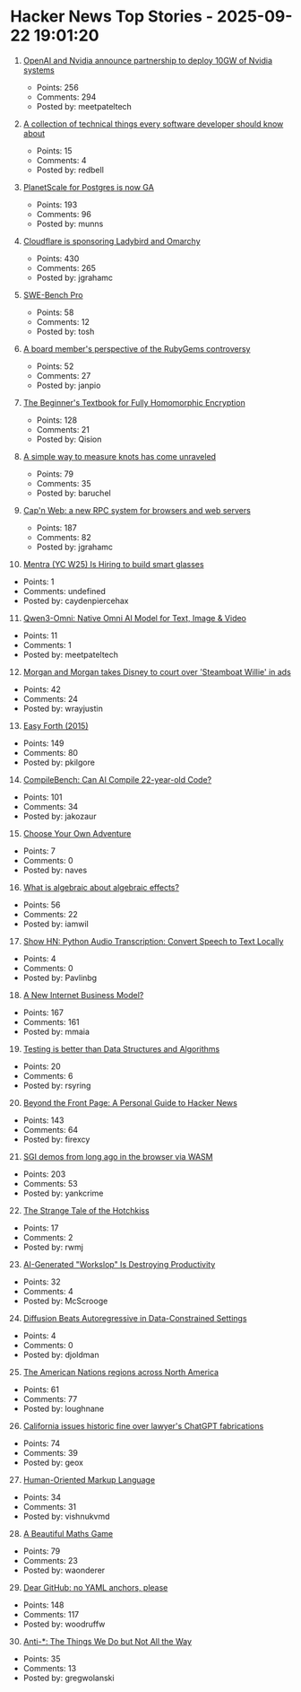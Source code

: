 # Hacker News Top Stories - 2025-09-22 19:01:20

1. [OpenAI and Nvidia announce partnership to deploy 10GW of Nvidia systems](https://openai.com/index/openai-nvidia-systems-partnership/)
   - Points: 256
   - Comments: 294
   - Posted by: meetpateltech

2. [A collection of technical things every software developer should know about](https://github.com/mtdvio/every-programmer-should-know)
   - Points: 15
   - Comments: 4
   - Posted by: redbell

3. [PlanetScale for Postgres is now GA](https://planetscale.com/blog/planetscale-for-postgres-is-generally-available)
   - Points: 193
   - Comments: 96
   - Posted by: munns

4. [Cloudflare is sponsoring Ladybird and Omarchy](https://blog.cloudflare.com/supporting-the-future-of-the-open-web/)
   - Points: 430
   - Comments: 265
   - Posted by: jgrahamc

5. [SWE-Bench Pro](https://github.com/scaleapi/SWE-bench_Pro-os)
   - Points: 58
   - Comments: 12
   - Posted by: tosh

6. [A board member's perspective of the RubyGems controversy](https://apiguy.substack.com/p/a-board-members-perspective-of-the)
   - Points: 52
   - Comments: 27
   - Posted by: janpio

7. [The Beginner's Textbook for Fully Homomorphic Encryption](https://arxiv.org/abs/2503.05136)
   - Points: 128
   - Comments: 21
   - Posted by: Qision

8. [A simple way to measure knots has come unraveled](https://www.quantamagazine.org/a-simple-way-to-measure-knots-has-come-unraveled-20250922/)
   - Points: 79
   - Comments: 35
   - Posted by: baruchel

9. [Cap'n Web: a new RPC system for browsers and web servers](https://blog.cloudflare.com/capnweb-javascript-rpc-library/)
   - Points: 187
   - Comments: 82
   - Posted by: jgrahamc

10. [Mentra (YC W25) Is Hiring to build smart glasses](undefined)
   - Points: 1
   - Comments: undefined
   - Posted by: caydenpiercehax

11. [Qwen3-Omni: Native Omni AI Model for Text, Image & Video](https://github.com/QwenLM/Qwen3-Omni)
   - Points: 11
   - Comments: 1
   - Posted by: meetpateltech

12. [Morgan and Morgan takes Disney to court over 'Steamboat Willie' in ads](https://www.clickorlando.com/news/local/2025/09/17/morgan-morgan-takes-disney-to-court-over-rights-to-feature-steamboat-willie-in-law-firm-ads/)
   - Points: 42
   - Comments: 24
   - Posted by: wrayjustin

13. [Easy Forth (2015)](https://skilldrick.github.io/easyforth/)
   - Points: 149
   - Comments: 80
   - Posted by: pkilgore

14. [CompileBench: Can AI Compile 22-year-old Code?](https://quesma.com/blog/introducing-compilebench/)
   - Points: 101
   - Comments: 34
   - Posted by: jakozaur

15. [Choose Your Own Adventure](https://www.filfre.net/2025/09/choose-your-own-adventure/)
   - Points: 7
   - Comments: 0
   - Posted by: naves

16. [What is algebraic about algebraic effects?](https://interjectedfuture.com/what-is-algebraic-about-algebraic-effects/)
   - Points: 56
   - Comments: 22
   - Posted by: iamwil

17. [Show HN: Python Audio Transcription: Convert Speech to Text Locally](https://www.pavlinbg.com/posts/python-speech-to-text-guide)
   - Points: 4
   - Comments: 0
   - Posted by: Pavlinbg

18. [A New Internet Business Model?](https://blog.cloudflare.com/cloudflare-2025-annual-founders-letter/)
   - Points: 167
   - Comments: 161
   - Posted by: mmaia

19. [Testing is better than Data Structures and Algorithms](https://nedbatchelder.com/blog/202509/testing_is_better_than_dsa.html)
   - Points: 20
   - Comments: 6
   - Posted by: rsyring

20. [Beyond the Front Page: A Personal Guide to Hacker News](https://hsu.cy/2025/09/how-to-read-hn/)
   - Points: 143
   - Comments: 64
   - Posted by: firexcy

21. [SGI demos from long ago in the browser via WASM](https://github.com/sgi-demos)
   - Points: 203
   - Comments: 53
   - Posted by: yankcrime

22. [The Strange Tale of the Hotchkiss](https://www.edrdg.org/~jwb/mondir/hotchkiss.html)
   - Points: 17
   - Comments: 2
   - Posted by: rwmj

23. [AI-Generated "Workslop" Is Destroying Productivity](https://hbr.org/2025/09/ai-generated-workslop-is-destroying-productivity)
   - Points: 32
   - Comments: 4
   - Posted by: McScrooge

24. [Diffusion Beats Autoregressive in Data-Constrained Settings](https://blog.ml.cmu.edu/2025/09/22/diffusion-beats-autoregressive-in-data-constrained-settings/)
   - Points: 4
   - Comments: 0
   - Posted by: djoldman

25. [The American Nations regions across North America](https://colinwoodard.com/new-map-the-american-nations-regions-across-north-america/)
   - Points: 61
   - Comments: 77
   - Posted by: loughnane

26. [California issues historic fine over lawyer's ChatGPT fabrications](https://calmatters.org/economy/technology/2025/09/chatgpt-lawyer-fine-ai-regulation/)
   - Points: 74
   - Comments: 39
   - Posted by: geox

27. [Human-Oriented Markup Language](https://huml.io/)
   - Points: 34
   - Comments: 31
   - Posted by: vishnukvmd

28. [A Beautiful Maths Game](https://sinerider.com/)
   - Points: 79
   - Comments: 23
   - Posted by: waonderer

29. [Dear GitHub: no YAML anchors, please](https://blog.yossarian.net/2025/09/22/dear-github-no-yaml-anchors)
   - Points: 148
   - Comments: 117
   - Posted by: woodruffw

30. [Anti-*: The Things We Do but Not All the Way](https://blog.jim-nielsen.com/2025/my-antis/)
   - Points: 35
   - Comments: 13
   - Posted by: gregwolanski

